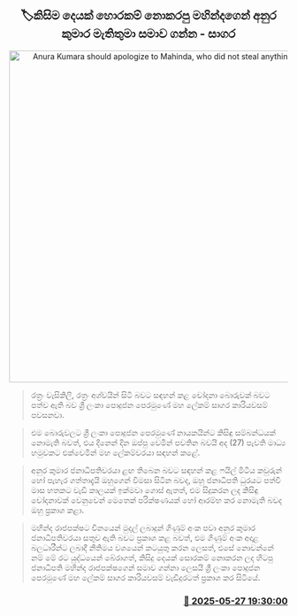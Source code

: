 <p align='center'><b><h2 align='center' title='Anura Kumara should apologize to Mahinda, who did not steal anything - Sagara'>🏷කිසිම දෙයක් හොරකම් නොකරපු මහින්දගෙන් අනුර කුමාර මැතිතුමා සමාව ගන්න - සාගර</h2></b></p>
<p align='center'><img src='https://helakuru.sgp1.cdn.digitaloceanspaces.com/esana/images/lib/sagara-kariyawasam-media-2025.jpg' width='600' alt='Anura Kumara should apologize to Mahinda, who did not steal anything - Sagara'></p>

> රත්‍රං වැසිකිලි, රත්‍රං අශ්වයින් සිටි බවට සඳහන් කළ චෝදනා බොරුවක් බවට පත්ව ඇති බව ශ්‍රී ලංකා පොදුජන පෙරමුණේ මහ ලේකම් සාගර කාරියවසම් පවසනවා.

> එම බොරුවලට ශ්‍රී ලංකා පොදුජන පෙරමුණේ නායකයින්ට කිසිඳු සම්බන්ධයක් නොමැති බවත්, එය දිනෙන් දින ඔප්පු වෙමින් පවතින බවයි අද (27) පැවති මාධ්‍ය හමුවකට එක්වෙමින් මහ ලේකම්වරයා සඳහන් කළේ.

> අනුර කුමාර ජනාධිපතිවරයා ළඟ තිබෙන බවට සඳහන් කළ ෆයිල් මිටිය කවුරුන් හෝ පැහැර ගත්තාදැයි ඔහුගෙන් විමසා සිටින බවද, ඔහු ජනාධිපති ධුරයට පත්වී මාස හතකට වැඩි කාලයක් ඉක්මවා ගොස් ඇතත්, එම සිදුකරන ලද කිසිඳු චෝදනාවක් වෙනුවෙන් මෙතෙක් පරික්ෂණයක් හෝ ආරම්භ කර නොමැති බවද ඔහු ප්‍රකාශ කළා.

> මහින්ද රාජපක්ෂට චීනයෙන් මුදල් ලබාදුන් ගිණුම් අංක පවා අනුර කුමාර ජනාධිපතිවරයා සතුව ඇති බවට ප්‍රකාශ කළ බවත්, එම ගිණුම් අංක අදාළ බලධාරීන්ට ලබාදී නීතිමය වශයෙන් කටයුතු කරන ලෙසත්, එසේ නොවන්නේ නම් මේ රට යුද්ධයෙන් බේරාගත්, කිසිදු දෙයක් සොරකම් නොකරන ලද හිටපු ජනාධිපති මහින්ද රා‍ජපක්ෂගෙන් සමාව ගන්නා ලෙසයි ශ්‍රී ලංකා පොදුජන පෙරමුණේ මහ ලේකම් සාගර කාරියවසම් වැඩිදුරටත් ප්‍රකාශ කර සිටියේ.



<h3 align='right'><a href='https://www.helakuru.lk/esana/p/110475/'>📅 2025-05-27 19:30:00</a></h3>
